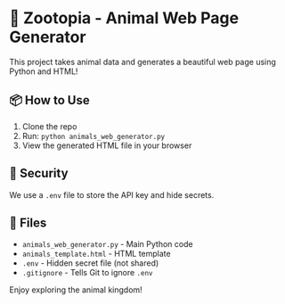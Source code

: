 # 🦊 Zootopia - Animal Web Page Generator

This project takes animal data and generates a beautiful web page using Python and HTML!

## 📦 How to Use

1. Clone the repo
2. Run: `python animals_web_generator.py`
3. View the generated HTML file in your browser

## 🔐 Security

We use a `.env` file to store the API key and hide secrets.

## 🧾 Files

- `animals_web_generator.py` - Main Python code
- `animals_template.html` - HTML template
- `.env` - Hidden secret file (not shared)
- `.gitignore` - Tells Git to ignore `.env`

Enjoy exploring the animal kingdom!
